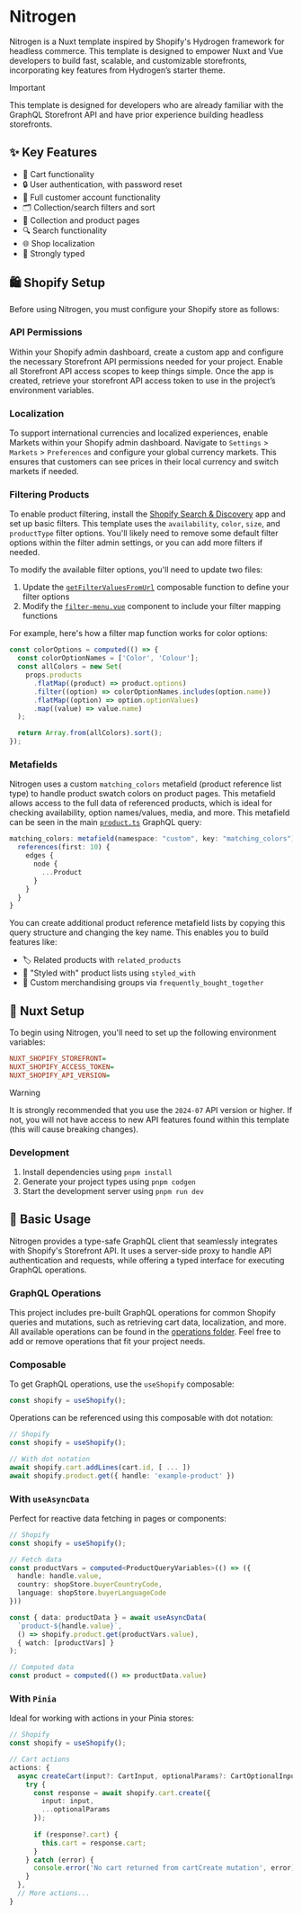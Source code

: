 # Nitrogen

Nitrogen is a Nuxt template inspired by Shopify's Hydrogen framework for headless commerce. This template is designed to empower Nuxt and Vue developers to build fast, scalable, and customizable storefronts, incorporating key features from Hydrogen’s starter theme.

> [!IMPORTANT]
> This template is designed for developers who are already familiar with the GraphQL Storefront API and have prior experience building headless storefronts.

## ✨ Key Features

- 🛒 Cart functionality
- 🔒 User authentication, with password reset
- 👤 Full customer account functionality
- 🗂️ Collection/search filters and sort
- 👕 Collection and product pages
- 🔍 Search functionality
- 🌐 Shop localization
- 💪 Strongly typed

## 🛍️ Shopify Setup

Before using Nitrogen, you must configure your Shopify store as follows:

### API Permissions

Within your Shopify admin dashboard, create a custom app and configure the necessary Storefront API permissions needed for your project. Enable all Storefront API access scopes to keep things simple. Once the app is created, retrieve your storefront API access token to use in the project’s environment variables.

### Localization

To support international currencies and localized experiences, enable Markets within your Shopify admin dashboard. Navigate to `Settings` > `Markets` > `Preferences` and configure your global currency markets. This ensures that customers can see prices in their local currency and switch markets if needed.

### Filtering Products

To enable product filtering, install the [Shopify Search & Discovery](https://apps.shopify.com/search-and-discovery?search_id=81e9e3f8-f482-4c8c-83c2-a80090d606df&surface_detail=search+and+discovery&surface_inter_position=1&surface_intra_position=5&surface_type=search) app and set up basic filters. This template uses the `availability`, `color`, `size`, and `productType` filter options. You'll likely need to remove some default filter options within the filter admin settings, or you can add more filters if needed.

To modify the available filter options, you'll need to update two files:

1. Update the [`getFilterValuesFromUrl`](https://github.com/rylanharper/Nitrogen/blob/4119b6b3edfea0afb87eebba50bcfe77882cfc9a/app/composables/use-collection-helpers.ts#L83) composable function to define your filter options
2. Modify the [`filter-menu.vue`](https://github.com/rylanharper/Nitrogen/blob/master/app/components/filter/filter-menu.vue) component to include your filter mapping functions

For example, here's how a filter map function works for color options:

```ts
const colorOptions = computed(() => {
  const colorOptionNames = ['Color', 'Colour'];
  const allColors = new Set(
    props.products
      .flatMap((product) => product.options)
      .filter((option) => colorOptionNames.includes(option.name))
      .flatMap((option) => option.optionValues)
      .map((value) => value.name)
  );

  return Array.from(allColors).sort();
});
```

### Metafields

Nitrogen uses a custom `matching_colors` metafield (product reference list type) to handle product swatch colors on product pages. This metafield allows access to the full data of referenced products, which is ideal for checking availability, option names/values, media, and more. This metafield can be seen in the main [`product.ts`](https://github.com/rylanharper/Nitrogen/blob/4119b6b3edfea0afb87eebba50bcfe77882cfc9a/server/graphql/queries/product.ts) GraphQL query:

```ts
matching_colors: metafield(namespace: "custom", key: "matching_colors") {
  references(first: 10) {
    edges {
      node {
        ...Product
      }
    }
  }
}
```

You can create additional product reference metafield lists by copying this query structure and changing the key name. This enables you to build features like:

- 🏷️ Related products with `related_products`
- 📸 "Styled with" product lists using `styled_with`
- 🔄 Custom merchandising groups via `frequently_bought_together`

## 🧩 Nuxt Setup

To begin using Nitrogen, you'll need to set up the following environment variables:

```ini
NUXT_SHOPIFY_STOREFRONT=
NUXT_SHOPIFY_ACCESS_TOKEN=
NUXT_SHOPIFY_API_VERSION=
```

> [!WARNING]
> It is strongly recommended that you use the `2024-07` API version or higher. If not, you will not have access to new API features found within this template (this will cause breaking changes).

### Development

1. Install dependencies using `pnpm install`
2. Generate your project types using `pnpm codgen`
3. Start the development server using `pnpm run dev`

## 🏓 Basic Usage

Nitrogen provides a type-safe GraphQL client that seamlessly integrates with Shopify's Storefront API. It uses a server-side proxy to handle API authentication and requests, while offering a typed interface for executing GraphQL operations.

### GraphQL Operations

This project includes pre-built GraphQL operations for common Shopify queries and mutations, such as retrieving cart data, localization, and more. All available operations can be found in the [operations folder](https://github.com/rylanharper/Nitrogen/tree/master/server/operations). Feel free to add or remove operations that fit your project needs.

### Composable

To get GraphQL operations, use the `useShopify` composable:

```ts
const shopify = useShopify();
```

Operations can be referenced using this composable with dot notation:

```ts
// Shopify
const shopify = useShopify();

// With dot notation
await shopify.cart.addLines(cart.id, [ ... ])
await shopify.product.get({ handle: 'example-product' })
```

### With `useAsyncData`

Perfect for reactive data fetching in pages or components:

```ts
// Shopify
const shopify = useShopify();

// Fetch data
const productVars = computed<ProductQueryVariables>(() => ({
  handle: handle.value,
  country: shopStore.buyerCountryCode,
  language: shopStore.buyerLanguageCode
}))

const { data: productData } = await useAsyncData(
  `product-${handle.value}`,
  () => shopify.product.get(productVars.value),
  { watch: [productVars] }
);

// Computed data
const product = computed(() => productData.value)
```

### With `Pinia`

Ideal for working with actions in your Pinia stores:

```ts
// Shopify
const shopify = useShopify();

// Cart actions
actions: {
  async createCart(input?: CartInput, optionalParams?: CartOptionalInput) {
    try {
      const response = await shopify.cart.create({
        input: input,
        ...optionalParams
      });
      
      if (response?.cart) {
        this.cart = response.cart;
      }
    } catch (error) {
      console.error('No cart returned from cartCreate mutation', error);
    }
  },
  // More actions...
}
```
